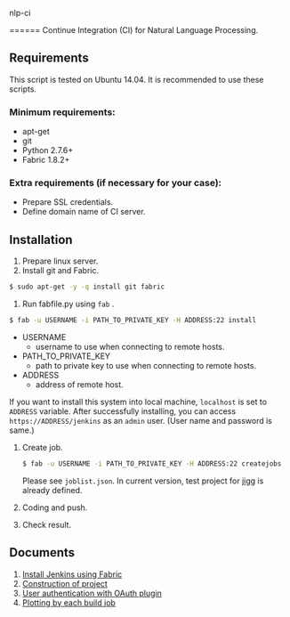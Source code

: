 nlp-ci

======
Continue Integration (CI) for Natural Language Processing.

## Requirements
This script is tested on Ubuntu 14.04. It is recommended to use these scripts.

### Minimum requirements:
- apt-get
- git
- Python 2.7.6+
- Fabric 1.8.2+

### Extra requirements (if necessary for your case):
- Prepare SSL credentials.
- Define domain name of CI server.

## Installation
1. Prepare linux server.
1. Install git and Fabric.

  ```bash
  $ sudo apt-get -y -q install git fabric
  ```
  
1. Run fabfile.py using `fab` . 

  ```bash
  $ fab -u USERNAME -i PATH_TO_PRIVATE_KEY -H ADDRESS:22 install
  ```
  
  - USERNAME
    - username to use when connecting to remote hosts.
  - PATH_TO_PRIVATE_KEY
    - path to private key to use when connecting to remote hosts.
  - ADDRESS
    - address of remote host.
   
  If you want to install this system into local machine, `localhost` is set to `ADDRESS` variable.
  After successfully installing, you can access `https://ADDRESS/jenkins` as an `admin` user. (User name and password is same.)
  
  <!-- Insert figure about login situation -->
  
1. Create job.
   ```bash
   $ fab -u USERNAME -i PATH_TO_PRIVATE_KEY -H ADDRESS:22 createjobs
   ```
   
   Please see `joblist.json`. In current version, test project for [jigg](https://github.com/mynlp/jigg.git) is already defined.
   
1. Coding and push.

1. Check result.

## Documents
1. [Install Jenkins using Fabric](docs/fabric.md)
1. [Construction of project](docs/constructionOfProject.md)
1. [User authentication with OAuth plugin](docs/oauth.md)
1. [Plotting by each build job](docs/plot.md)

